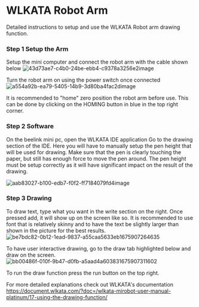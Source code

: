 # WLKATA Robot Arm
Detailed instructions to setup and use the WLKATA Robot arm drawing function.

### Step 1 Setup the Arm
Setup the mini computer and connect the robot arm with the cable shown below
![43d73ae7-c4b0-24be-ebb4-c9378a3256e2image](https://github.com/wisc-arclab/JACKAL_UGV/assets/54419795/7d59675b-6401-4874-bb80-822c67f0708e)

Turn the robot arm on using the power switch once connected
![a554a92b-ea79-5405-14b9-3d80ba4fac2dimage](https://github.com/wisc-arclab/JACKAL_UGV/assets/54419795/71a134e3-30fb-4c58-b004-a6283dbf7429)

It is recommended to "home" zero position the robot arm before use. This can be done by clicking on the HOMING button in blue in the top right corner.

### Step 2 Software
On the beelink mini pc, open the WLKATA IDE application
Go to the drawing section of the IDE.
Here you will have to manually setup the pen height that will be used for drawing. Make sure that the pen is clearly touching the paper, 
but still has enough force to move the pen around.
The pen height must be setup correctly as it will have significant impact on the result of the drawing.


![aab83027-b100-edb7-f0f2-ff7184079fd4image](https://github.com/wisc-arclab/JACKAL_UGV/assets/54419795/2a367d4f-2a32-454d-bc93-964d140a04e7)

### Step 3 Drawing
To draw text, type what you want in the write section on the right. Once pressed add, it will show up on the screen like so.
It is recommended to use font that is relatively skinny and to have the text be slightly larger than shown in the picture for the best results.
![be7bdc82-0b12-1ead-9837-a55caa5633eb1675907264635](https://github.com/wisc-arclab/JACKAL_UGV/assets/54419795/85cc52c8-63c2-4936-945c-e91ccd7e54d2)


To have user interactive drawing, go to the draw tab highlighted below and draw on the screen.
![bb00486f-010f-9b47-d0fb-a5aad4a603831675907311602](https://github.com/wisc-arclab/JACKAL_UGV/assets/54419795/0e3ba33e-aa8b-48db-a6a8-2cce33d342c2)


To run the draw function press the run button on the top right.


For more detailed explanations check out WLKATA's documentation
https://document.wlkata.com/?doc=/wlkata-mirobot-user-manual-platinum/17-using-the-drawing-function/
